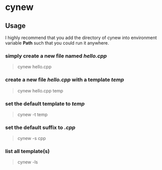 # cynew

## Usage

I highly recommend that you add the directory of cynew into environment variable **Path** such that you could run it anywhere.

### simply create a new file named *hello.cpp*
> cynew hello.cpp

### create a new file *hello.cpp* with a template *temp*
> cynew hello.cpp temp

### set the default template to *temp*
> cynew -t temp

### set the default suffix to *.cpp*
> cynew -s cpp

### list all template(s)
> cynew -ls